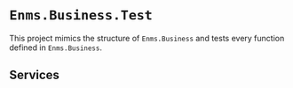# `Enms.Business.Test`

This project mimics the structure of `Enms.Business` and tests every function
defined in `Enms.Business`.

## Services
